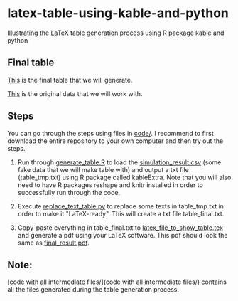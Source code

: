 # latex-table-using-kable-and-python
Illustrating the LaTeX table generation process using R package kable and python

## Final table

[This](final_result.pdf) is the final table that we will generate.

[This](code/simulation_result.csv) is the original data that we will work with.


## Steps

You can go through the steps using files in [code/](code/). I recommend to first download the entire repository to your own computer and then try out the steps.

1. Run through [generate_table.R](code/generate_table.R) to load the [simulation_result.csv](code/simulation_result.csv) (some fake data that we will make table with) and output a txt file (table_tmp.txt) using R package called kableExtra. Note that you will also need to have R packages reshape and knitr installed in order to successfully run through the code.

2. Execute [replace_text_table.py](code/replace_text_table.py) to replace some texts in table_tmp.txt in order to make it "LaTeX-ready". This will create a txt file table_final.txt.

3. Copy-paste everything in table_final.txt to [latex_file_to_show_table.tex](code/latex_file_to_show_table.tex) and generate a pdf using your LaTeX software. This pdf should look the same as [final_result.pdf](final_result.pdf).


## Note:

[code with all intermediate files/](code with all intermediate files/) contains all the files generated during the table generation process.
